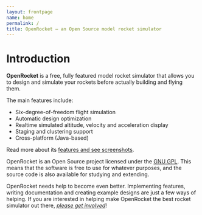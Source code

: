 ```yaml
---
layout: frontpage
name: home
permalink: /
title: OpenRocket — an Open Source model rocket simulator
---
```


# Introduction

**OpenRocket** is a free, fully featured model rocket simulator that allows you to design and simulate your rockets before actually building and flying them.

The main features include:

 - Six-degree-of-freedom flight simulation
 - Automatic design optimization
 - Realtime simulated altitude, velocity and acceleration display
 - Staging and clustering support
 - Cross-platform (Java-based)

Read more about its [features and see screenshots](features).

OpenRocket is an Open Source project licensed under the [GNU GPL](license). This means that the software is free to use for whatever purposes, and the source code is also available for studying and extending.

OpenRocket needs help to become even better. Implementing features, writing documentation and creating example designs are just a few ways of helping. If you are interested in helping make OpenRocket the best rocket simulator out there, _[please get involved](collaborate)_!
